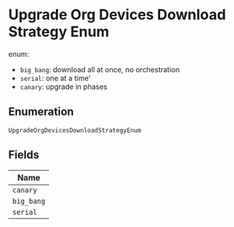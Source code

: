 
# Upgrade Org Devices Download Strategy Enum

enum:

* `big_bang`: download all at once, no orchestration
* `serial`: one at a time'
* `canary`: upgrade in phases

## Enumeration

`UpgradeOrgDevicesDownloadStrategyEnum`

## Fields

| Name |
|  --- |
| `canary` |
| `big_bang` |
| `serial` |

